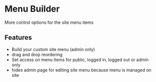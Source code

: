Menu Builder
============

More control options for the site menu items

Features
--------

- Build your custom site menu (admin only)
- drag and drop reordering
- Set access on menu items for public, logged in, logged out or admin only
- hides admin page for editing site menu because menu is managed on site

